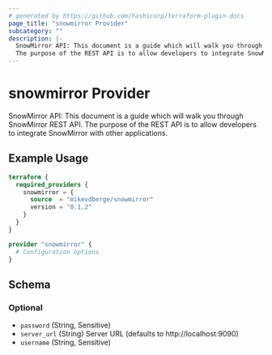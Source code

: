 ```yaml
---
# generated by https://github.com/hashicorp/terraform-plugin-docs
page_title: "snowmirror Provider"
subcategory: ""
description: |-
  SnowMirror API: This document is a guide which will walk you through SnowMirror REST API.
  The purpose of the REST API is to allow developers to integrate SnowMirror with other applications.
---
```


# snowmirror Provider

SnowMirror API: This document is a guide which will walk you through SnowMirror REST API. 
The purpose of the REST API is to allow developers to integrate SnowMirror with other applications.

## Example Usage

```terraform
terraform {
  required_providers {
    snowmirror = {
      source  = "mikevdberge/snowmirror"
      version = "0.1.2"
    }
  }
}

provider "snowmirror" {
  # Configuration options
}
```

<!-- schema generated by tfplugindocs -->
## Schema

### Optional

- `password` (String, Sensitive)
- `server_url` (String) Server URL (defaults to http://localhost:9090)
- `username` (String, Sensitive)
